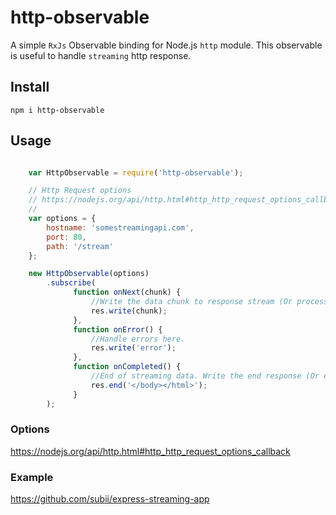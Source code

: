 # http-observable
A simple `RxJs` Observable binding for Node.js `http` module. This observable is useful to handle `streaming` http response.

## Install

```
npm i http-observable

```

## Usage

```javaScript

    var HttpObservable = require('http-observable');

    // Http Request options
    // https://nodejs.org/api/http.html#http_http_request_options_callback
    //
    var options = {
        hostname: 'somestreamingapi.com',
        port: 80,
        path: '/stream'
    };

    new HttpObservable(options)
        .subscribe(
              function onNext(chunk) {
                  //Write the data chunk to response stream (Or process the data)
                  res.write(chunk);
              },
              function onError() {
                  //Handle errors here.
                  res.write('error');
              },
              function onCompleted() {
                  //End of streaming data. Write the end response (Or equivalent tasks)
                  res.end('</body></html>');
              }
        );

```

### Options

https://nodejs.org/api/http.html#http_http_request_options_callback

### Example

https://github.com/subii/express-streaming-app
